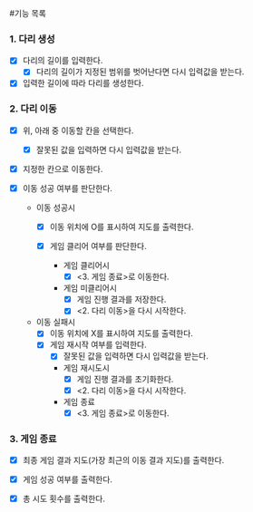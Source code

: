 #기능 목록

### 1. 다리 생성
- [x] 다리의 길이를 입력한다.
  - [x] 다리의 길이가 지정된 범위를 벗어난다면 다시 입력값을 받는다.
- [x] 입력한 길이에 따라 다리를 생성한다.

### 2. 다리 이동
- [x] 위, 아래 중 이동할 칸을 선택한다.
  - [x] 잘못된 값을 입력하면 다시 입력값을 받는다.
- [x] 지정한 칸으로 이동한다.
- [x] 이동 성공 여부를 판단한다.
  
   - 이동 성공시
       - [x] 이동 위치에 O를 표시하여 지도를 출력한다.
       - [x] 게임 클리어 여부를 판단한다.

           - 게임 클리어시
               - [x] <3. 게임 종료>로 이동한다.

           - 게임 미클리어시
               - [x] 게임 진행 결과를 저장한다.
               - [x] <2. 다리 이동>을 다시 시작한다.

   - 이동 실패시
       - [x] 이동 위치에 X를 표시하여 지도를 출력한다.
       - [x] 게임 재시작 여부를 입력한다.
           - [x] 잘못된 값을 입력하면 다시 입력값을 받는다.
           - 게임 재시도시
               - [x] 게임 진행 결과를 초기화한다.
               - [x] <2. 다리 이동>을 다시 시작한다.

           - 게임 종료
               - [x] <3. 게임 종료>로 이동한다.
### 3. 게임 종료
- [x] 최종 게임 결과 지도(가장 최근의 이동 결과 지도)를 출력한다.
- [x] 게임 성공 여부를 출력한다.
- [x] 총 시도 횟수를 출력한다.

    
